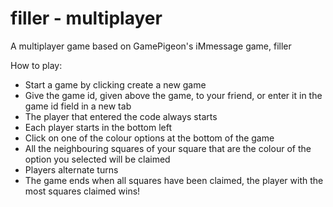 # filler - multiplayer

A multiplayer game based on GamePigeon's iMmessage game, filler

How to play:

- Start a game by clicking create a new game
- Give the game id, given above the game, to your friend, or enter it in the game id field in a new tab
- The player that entered the code always starts
- Each player starts in the bottom left
- Click on one of the colour options at the bottom of the game
- All the neighbouring squares of your square that are the colour of the option you selected will be claimed
- Players alternate turns
- The game ends when all squares have been claimed, the player with the most squares claimed wins!
